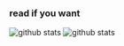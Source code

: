 ### read if you want 
![github stats](https://github-readme-stats.vercel.app/api?username=FdwZ47&theme=radical&show_icons=true&hide_border=true)
![github stats](https://github-readme-streak-stats.herokuapp.com?user=FdwZ47&theme=radical&show_icons=true&hide_border=true)

